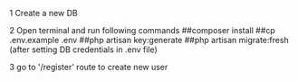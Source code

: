 1 Create a new DB

2 Open terminal and run following commands
    ##composer install
    ##cp .env.example .env
    ##php artisan key:generate
    ##php artisan migrate:fresh (after setting DB credentials in .env file)

3 go to '/register' route to create new user
    

    
